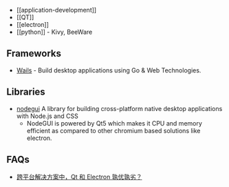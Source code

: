 

- [[application-development]]
- [[QT]]
- [[electron]]
- [[python]] - Kivy, BeeWare 



## Frameworks
- [Wails](https://github.com/wailsapp/wails) - Build desktop applications using Go & Web Technologies.



## Libraries
- [nodegui](https://github.com/nodegui/nodegui) A library for building cross-platform native desktop applications with Node.js and CSS
  - NodeGUI is powered by Qt5 which makes it CPU and memory efficient as compared to other chromium based solutions like electron.



## FAQs
- [跨平台解决方案中，Qt 和 Electron 孰优孰劣？](https://www.zhihu.com/question/53230344)
